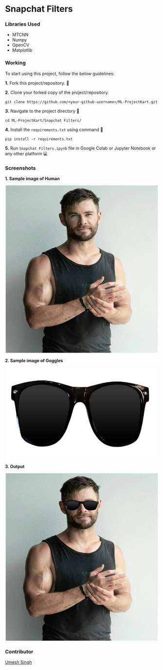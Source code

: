 # Snapchat Filters


### Libraries Used
- MTCNN
- Numpy
- OpenCV
- Matplotlib

### Working
To start using this project, follow the below guidelines: 

**1.**  Fork this project/repository. 🍴

**2.**  Clone your forked copy of the project/repository.

```
git clone https://github.com/<your-github-username>/ML-ProjectKart.git
```

**3.** Navigate to the project directory :file_folder: 

```
cd ML-ProjectKart/Snapchat Filters/
```

**4.** Install the `requirements.txt` using command 🔧

```
pip install -r requirements.txt
```

**5.** Run `Snapchat Filters.ipynb` file in Google Colab or Jupyter Notebook or any other platform 💻

### Screenshots

**1. Sample image of Human**
<div align="center">
  
<img width="500" height="550" src="../Snapchat%20Filters/Images/chris%20hems%20img.jpg">
</div>

**2. Sample image of Goggles**
<div align="center">

<img width="500" height="300" src="../Snapchat%20Filters/Images/sunglasses.png">
</div>

**3. Output**
<div align="center">

<img width="500" height="550" src="../Snapchat%20Filters/Images/ImageWithGoggles.png">
</div>


### Contributor
<a href="https://github.com/Umesh-01">Umesh Singh</a>
